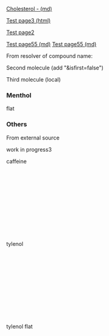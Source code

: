 
[Cholesterol -  (md)](page4)

[Test page3 (html)](page3)

[Test page2](page2)

[Test page55 (md)](page5)
[Test page55 (md)](compare)


From resolver of compound name:
<script type="text/javascript" src="https://chemapps.stolaf.edu/jmol/jmol.php?model=acetone&inline&width=150"></script>

Second molecule (add "&isfirst=false")

<script type="text/javascript" src="https://chemapps.stolaf.edu/jmol/jmol.php?model=aspirin&inline&width=150&isfirst=false"></script>

Third molecule (local)

<script type="text/javascript" src="https://chemapps.stolaf.edu/jmol/jmol.php?source=https://gr-jeannerat-unige.github.io/macrolide-antibiotics/data/cholesterol-3D.sdf&inline=1&isfirst=false&width=250"></script>

### Menthol

<script type="text/javascript" src="https://chemapps.stolaf.edu/jmol/jmol.php?source=https://gr-jeannerat-unige.github.io/macrolide-antibiotics/data/menthol-3D.mol&inline=1&isfirst=false&width=150"></script>

flat
<script type="text/javascript" src="https://chemapps.stolaf.edu/jmol/jmol.php?source=https://gr-jeannerat-unige.github.io/macrolide-antibiotics/data/menthol-3D.mol&inline=1&isfirst=false&width=150&image2d=true"></script>

<script type="text/javascript" src="https://chemapps.stolaf.edu/jmol/jmol.php?source=https://gr-jeannerat-unige.github.io/macrolide-antibiotics/data/menthol-3D.mol&link=Pop 3D structure of menthol"></script>

### Others

From external source

<script type="text/javascript" src="https://chemapps.stolaf.edu/jmol/jmol.php?source=https://static.molinstincts.com/sdf_3d/cholesterol-3D-structure-CT1001897301.sdf&link=3D structure of cholesterol"></script>

 

work in progress3
<td>caffeine<div style="width:450px;height:200px"><script src="https://chemapps.stolaf.edu/jmol/jmol.php?model=caffeine&inline=1&isfirst=false&width=250&height=200"></script></div></td>
<td>tylenol<div style="width:450px;height:200px"><script src="https://chemapps.stolaf.edu/jmol/jmol.php?model=tylenol&inline=1&isfirst=false&width=250&height=200"></script></div></td>
<td>tylenol flat<div style="width:450px;height:200px"><script src="https://chemapps.stolaf.edu/jmol/jmol.php?model=tylenol&inline=1&isfirst=false&width=250&height=200&image2d=true"></script></div></td>


